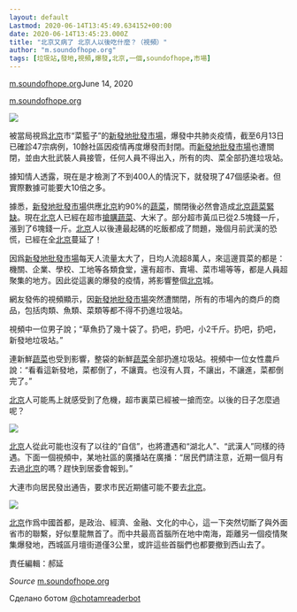 ```yaml
---
layout: default
Lastmod: 2020-06-14T13:45:49.634152+00:00
date: 2020-06-14T13:45:23.000Z
title: "北京又病了 北京人以後吃什麼？（視頻）"
author: "m.soundofhope.org"
tags: [垃圾站,發地,視頻,爆發,北京,一個,soundofhope,市場]
---
```


[m.soundofhope.org](https://m.soundofhope.org/post/390022?lang=b5)June 14, 2020

[m.soundofhope.org](https://m.soundofhope.org/post/390022?lang=b5)  

![](https://images.weserv.nl/?url=/file/bd0e8f63d5d1119234da0.jpg)

被當局視爲[北京](https://m.soundofhope.org/term/2252?lang=b5)市“菜籃子”的[新發地批發市場](https://m.soundofhope.org/term/303883?lang=b5)，爆發中共肺炎疫情，截至6月13日已確診47宗病例，10餘社區因疫情再度爆發而封閉。而[新發地批發市場](https://m.soundofhope.org/term/303883?lang=b5)也遭關閉，並由大批武裝人員接管，任何人員不得出入，所有的肉、菜全部扔進垃圾站。

據知情人透露，現在是才檢測了不到400人的情況下，就發現了47個感染者。但實際數據可能要大10倍之多。

據悉，[新發地批發市場](https://m.soundofhope.org/term/303883?lang=b5)供應[北京](https://m.soundofhope.org/term/2252?lang=b5)約90%的[蔬菜](https://m.soundofhope.org/term/2905?lang=b5)，關閉後必然會造成[北京](https://m.soundofhope.org/term/2252?lang=b5)[蔬菜](https://m.soundofhope.org/term/2905?lang=b5)[緊缺](https://m.soundofhope.org/term/304285?lang=b5)。現在[北京](https://m.soundofhope.org/term/2252?lang=b5)人已經在超市[搶購](https://m.soundofhope.org/term/110045?lang=b5)[蔬菜](https://m.soundofhope.org/term/2905?lang=b5)、大米了。部分超市黃瓜已從2.5塊錢一斤，漲到了6塊錢一斤。[北京](https://m.soundofhope.org/term/2252?lang=b5)人以後連最起碼的吃飯都成了問題，幾個月前武漢的恐慌，已經在全[北京](https://m.soundofhope.org/term/2252?lang=b5)蔓延了！

因爲[新發地批發市場](https://m.soundofhope.org/term/303883?lang=b5)每天人流量太大了，日均人流超8萬人，來這邊買菜的都是：機關、企業、學校、工地等各類食堂，還有超市、賣場、菜市場等等，都是人員超聚集的地方。因此從這裏的爆發的疫情，將影響整個[北京](https://m.soundofhope.org/term/2252?lang=b5)城。

網友發佈的視頻顯示，因[新發地批發市場](https://m.soundofhope.org/term/303883?lang=b5)突然遭關閉，所有的市場內的商戶的商品，包括肉類、魚類、菜類等都不得不扔進垃圾站。

視頻中一位男子說；“草魚扔了幾十袋了。扔吧，扔吧，小2千斤。扔吧，扔吧，新發地垃圾站。”

連新鮮[蔬菜](https://m.soundofhope.org/term/2905?lang=b5)也受到影響，整袋的新鮮[蔬菜](https://m.soundofhope.org/term/2905?lang=b5)全部扔進垃圾站。視頻中一位女性農戶說：“看看這新發地，菜都倒了，不讓賣。也沒有人買，不讓出，不讓進，菜都倒完了。”

[北京](https://m.soundofhope.org/term/2252?lang=b5)人可能馬上就感受到了危機，超市裏菜已經被一搶而空。以後的日子怎麼過呢？

![](https://images.weserv.nl/?url=https%3A//pbs.twimg.com/media/EabNDW4UYAAOBVH%3Fformat%3Djpg%26name%3Dsmall)

[北京](https://m.soundofhope.org/term/2252?lang=b5)人從此可能也沒有了以往的“自信”，也將遭遇和“湖北人”、“武漢人”同樣的待遇。下面一個視頻中，某地社區的廣播站在廣播：“居民們請注意，近期一個月有去過[北京](https://m.soundofhope.org/term/2252?lang=b5)的嗎？趕快到居委會報到。”

大連市向居民發出通告，要求市民近期儘可能不要去[北京](https://m.soundofhope.org/term/2252?lang=b5)。

![](https://images.weserv.nl/?url=https%3A//pbs.twimg.com/media/EaaAQVdUwAAWfml%3Fformat%3Dpng%26name%3D900x900)

[北京](https://m.soundofhope.org/term/2252?lang=b5)作爲中國首都，是政治、經濟、金融、文化的中心，這一下突然切斷了與外面省市的聯繫，好似羣龍無首了。而中共最高首腦所在地中南海，距離另一個疫情聚集爆發地，西城區月壇街道僅3公里，或許這些首腦們也都要撤到西山去了。

責任編輯：郝延

‏_Source_ [m.soundofhope.org](https://m.soundofhope.org/post/390022?lang=b5)

Сделано ботом [@chotamreaderbot](https://telegram.me/chotamreaderbot?start=from_telegraph)

